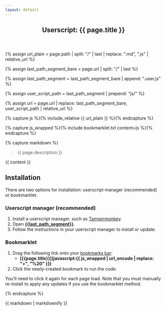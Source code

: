 ```yaml
---
layout: default
---
```


<article class="post">
    <header class="post-header">
        <h1 class="page-heading">Userscript: {{ page.title }}</h1>
    </header>

{% assign url_plain = page.path
	| split: "/"
	| last
	| replace: ".md", ".js"
	| relative_url
%}

{% assign last_path_segment_bare = page.url
	| split: "/"
	| last
%}

{% assign last_path_segment = last_path_segment_bare
	| append: ".user.js"
%}

{% assign user_script_path = last_path_segment
	| prepend: "js/"
%}

{% assign url = page.url
	| replace: last_path_segment_bare, user_script_path
	| relative_url
%}

{% capture js %}{% include_relative {{ url_plain }} %}{% endcapture %}

{% capture js_wrapped %}{% include bookmarklet.txt content=js %}{% endcapture %}

{% capture markdown %}

> {{ page.description }}

{{ content }}

## Installation

There are two options for installation: userscript manager (recommended) or bookmarklet.

### Userscript manager (recommended)

1. Install a userscript manager, such as [Tampermonkey](https://www.tampermonkey.net/).
2. Open **[{{last_path_segment}}]({{url}})**.
3. Follow the instructions in your userscript manager to install or update.

### Bookmarklet

1. Drag the following link onto your [bookmarks bar](https://www.howtogeek.com/415733/how-to-show-or-hide-the-google-chrome-bookmarks-bar/):
    - **[{{page.title}}](javascript:{{ js_wrapped | url_encode | replace: "+", "%20" }})**
2. Click the newly-created bookmark to run the code.

You'll need to click it again for each page load. Note that you must manually re-install to apply any updates if you use the bookmarklet method.

{% endcapture %}

{{ markdown | markdownify }}

</article>

